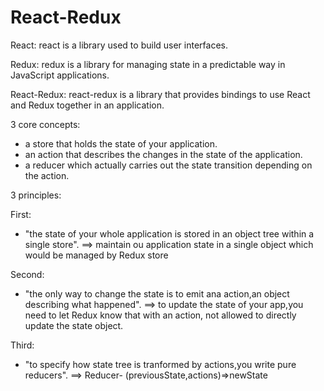 # React-Redux

React:
react is a library used to build user interfaces.

Redux:
redux is a library for managing state in a predictable way in JavaScript applications.

React-Redux:
react-redux is a library that provides bindings to use React and Redux together in an application.

3 core concepts:

- a store that holds the state of your application.
- an action that describes the changes in the state of the application.
- a reducer which actually carries out the state transition depending on the action.

3 principles:

First:
- "the state of your whole application is stored in an object tree within a single store".
==> maintain ou application state in a single object which would be managed by Redux store

Second:
- "the only way to change the state is to emit ana action,an object describing what happened".
==> to update the state of your app,you need to let Redux know that with an action, not allowed to directly update the state object.

Third:
- "to specify how state tree is tranformed by actions,you write pure reducers".
==> Reducer- (previousState,actions)=>newState



